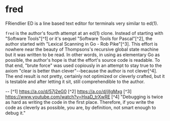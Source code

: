 # fred

FRiendlier ED is a line based text editor for terminals very similar to ed(1).

`fred` is the author's fourth attempt at an ed(1) clone. Instead of starting with "Software Tools"[^1] or it's sequel "Software Tools for Pascal"[^2], the author started with "Lexical Scanning in Go - Rob Pike"[^3]. This effort is nowhere near the beauty of Thompsons's recursive global state machine but it was written to be read. In other words, in using as elementary Go as possible, the author's hope is that the effort's source code is readable. To that end, "brute force" was used copiously in an attempt to stay true to the axiom "clear is better than clever"--because the author is not clever[^4]. The end result is not pretty, certainly not optimized or cleverly crafted, but it is testable and after letting it sit, still comprehendible to the author.

--
[^1] https://a.co/d/57j2eG0
[^2] https://a.co/d/jllgMxg
[^3] https://www.youtube.com/watch?v=HxaD_trXwRE
[^4] "Debugging is twice as hard as writing the code in the first place. Therefore, if you write the code as cleverly as possible, you are, by definition, not smart enough to debug it."
